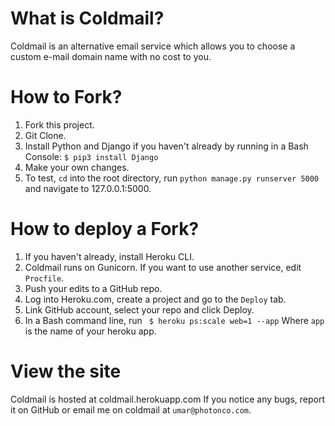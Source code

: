 # What is Coldmail?
Coldmail is an alternative email service which allows you to choose a custom e-mail domain name with no cost to you.
# How to Fork?
1. Fork this project.
2. Git Clone.
3. Install Python and Django if you haven't already by running in a Bash Console:
    `$ pip3 install Django`
4. Make your own changes.
5. To test, `cd` into the root directory, run
    `python manage.py runserver 5000`
and navigate to 127.0.0.1:5000.
# How to deploy a Fork?
1. If you haven't already, install Heroku CLI.
2. Coldmail runs on Gunicorn. If you want to use another service, edit `Procfile`.
3. Push your edits to a GitHub repo.
4. Log into Heroku.com, create a project and go to the `Deploy` tab.
5. Link GitHub account, select your repo and click Deploy.
6. In a Bash command line, run
   ` $ heroku ps:scale web=1 --app`
Where `app` is the name of your heroku app.
# View the site
Coldmail is hosted at coldmail.herokuapp.com
If you notice any bugs, report it on GitHub or email me on coldmail at `umar@photonco.com`.
